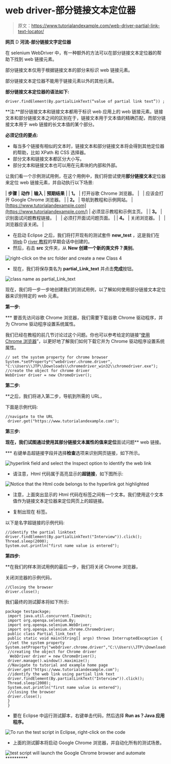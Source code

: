 # web driver-部分链接文本定位器

> 原文：<https://www.tutorialandexample.com/web-driver-partial-link-text-locator/>

**网页** D **河流-部分链接文字定位器**

在 selenium WebDriver 中，有一种额外的方法可以在部分链接文本定位器的帮助下找到 web 链接元素。

部分链接文本仅用于根据链接文本的部分来标识 web 链接元素。

部分链接文本定位器不能用于链接元素以外的其他元素。

**部分链接文本定位器的语法如下:**

```
driver.findElement(By.partialLinkText(“value of partial link text”)) ;
```

**注:**部分链接文本和链接文本都用于标识 web 应用上的 web 链接元素。链接文本和部分链接文本之间的区别在于，链接文本用于文本值的精确匹配，而部分链接文本用于 web 链接的长文本值的某个部分。

**必须记住的要点:**

*   每当多个链接有相似的文本时，链接文本和部分链接文本将会得到其他定位器的帮助，比如 XPath 和 CSS 选择器。
*   部分文本和链接文本都区分大小写。
*   部分文本和链接文本也可以用在元素块的内部和外部。

让我们看一个示例测试用例，在这个用例中，我们将尝试使用**部分链接文本**定位器来定位 web 链接元素，并自动执行以下场景:

| **步骤** | **动作** | **输入** | **预期结果** |
| **1。** | 打开谷歌 Chrome 浏览器。 |   | 应该会打开 Google Chrome 浏览器。 |
| **2。** | 导航到教程和示例网站。 | [https://www.tutorialandexample.com](https://www.tutorialandexample.com/) | 必须显示教程和示例主页。 |
| **3。** | 识别面试问题教程链接。 |   | 必须打开面试问题页面。 |
| **4。** | 关闭浏览器。 |   | 浏览器应该关闭。 |

*   在启动 Eclipse 之后，我们将打开现有的测试套件 **new_test** ，这是我们在 [Web](https://www.tutorialandexample.com/selenium-web-driver-tutorial/) D [river 教程](https://www.tutorialandexample.com/selenium-web-driver-tutorial/)的早期会话中创建的。
*   然后，右击 **src** 文件夹，从 **New 创建一个新的类文件？类别**。

![right-click on the src folder and create a new Class 4](img/e357e1075b5f42da11cc53dd3e023ae2.png)

*   现在，我们将保存类名为 **partial_Link_text** 并点击**完成**按钮。

![class name as partial_Link_text ](img/220e51d1b77f78d82403daa6b9d1a33e.png)

现在，我们将一步一步地创建我们的测试用例，以了解如何使用部分链接文本定位器来识别特定的 web 元素。

**第一步:**

 ***   要首先访问谷歌 Chrome 浏览器，我们需要下载谷歌 Chrome 驱动程序，并为 Chrome 驱动程序设置系统属性。

我们已经在教程的前几节讨论过这个问题。你也可以参考给定的链接“[使用 Chrome 浏览器](https://www.tutorialandexample.com/selenium-web-driver-google-chrome-browser/)”，以更好地了解我们如何下载它并为 Chrome 驱动程序设置系统属性。

```
// set the system property for chrome browser
System.*setProperty*("webdriver.chrome.driver", "C:\\Users\\JTP\\Downloads\\chromedriver_win32\\chromedriver.exe");
//create the object for chrome driver
WebDriver driver = new ChromeDriver();   
```

**第二步:**

 **之后，我们将进入第二步，导航到所需的 URL，

下面是示例代码:

```
//navigate to the URL
 driver.get("https://www.tutorialandexample.com"); 
```

**第三步:**

 **现在，我们试图通过使用其部分链接文本属性的值来定位**面试问题** web 链接。

 ***   右键单击超链接字段并选择**检查**选项来识别网页链接，如下所示。

![hyperlink field and select the Inspect option to identify the web link](img/e871c60d892e3f16e376265bf8140a3d.png)

*   请注意，Html 代码属于高亮显示的**超链接**，如下图所示:

![Notice that the Html code belongs to the hyperlink got highlighted ](img/3906ff9f79c9200b07760518f52cebfe.png)

*   注意，上面突出显示的 Html 代码在标签之间有一个文本。我们使用这个文本值作为链接文本定位器来定位网页上的超链接。

*   复制出现在 标签。

以下是名字超链接的示例代码:

```
//identify the partial linktext
driver.findElement(By.partialLinkText("Interview")).click();
Thread.sleep(2000);
System.out.println("first name value is entered"); 
```

**第四步:**

 **在我们的样本测试用例的最后一步，我们将关闭 Chrome 浏览器，

关闭浏览器的示例代码，

```
//Closing the browser
driver.close();   
```

我们最终的测试脚本将如下所示:

```
package testpackage;
 import java.util.concurrent.TimeUnit;
 import org.openqa.selenium.By;
 import org.openqa.selenium.WebDriver;
 import org.openqa.selenium.chrome.ChromeDriver;
 public class Partial_link_text {
 public static void main(String[] args) throws InterruptedException {
 //set the system property 
System.setProperty("webdriver.chrome.driver","C:\\Users\\JTP\\Downloads\\chromedriver_win32\\chromedriver.exe");
 //creating the object for Chrome driver  
  WebDriver driver = new ChromeDriver();
 driver.manage().window().maximize(); 
 //Navigate to tutorial and example home page
 driver.get("https://www.tutorialandexample.com");
 //identify the web link using partial link text 
 driver.findElement(By.partialLinkText("Interview")).click();
 Thread.sleep(2000);
 System.out.println("first name value is entered");
 //closing the browser 
 driver.close();
 }
 } 
```

*   要在 Eclipse 中运行测试脚本，右键单击代码，然后选择 **Run as？Java 应用程序。**

![To run the test script in Eclipse, right-click on the code](img/2ded6444fed6f3e5b5bd16d73ff24330.png)

*   上面的测试脚本将启动 Google Chrome 浏览器，并自动化所有的测试场景。

![test script will launch the Google Chrome browser and automate](img/b78d971dd7544e4a513f6de098f3b8bf.png)**********